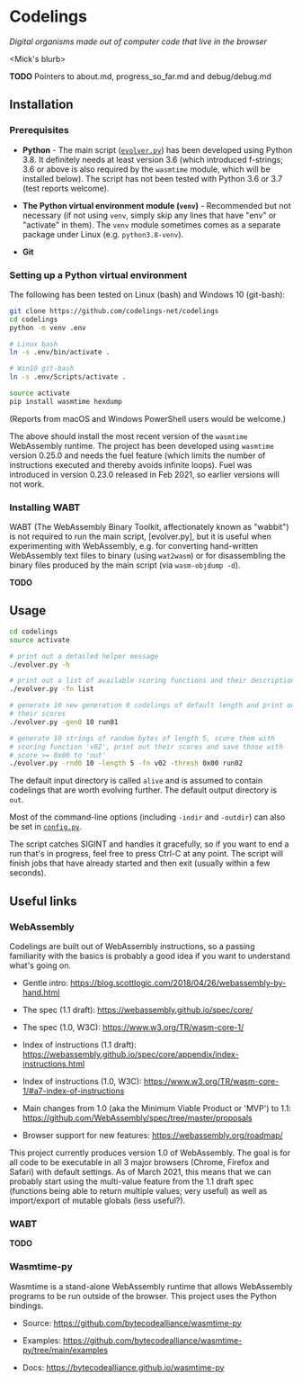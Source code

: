 # Codelings
*Digital organisms made out of computer code that live in the browser*

<Mick's blurb>

**TODO** Pointers to about.md, progress_so_far.md and debug/debug.md


## Installation

### Prerequisites

* **Python** - The main script ([`evolver.py`]) has been developed using Python 3.8. It 
definitely needs at least version 3.6 (which introduced f-strings; 3.6 or above 
is also required by the `wasmtime` module, which will be installed below). The script has not been tested with Python 
3.6 or 3.7 (test reports welcome).

* **The Python virtual environment module (`venv`)** - Recommended but not necessary (if not using `venv`, simply skip any lines that have "env" or "activate" in them). The `venv` module sometimes comes as 
a separate package under Linux (e.g. `python3.8-venv`).

* **Git**

### Setting up a Python virtual environment

The following has been tested on Linux (bash) and Windows 10 (git-bash):

```bash
git clone https://github.com/codelings-net/codelings
cd codelings
python -m venv .env

# Linux bash
ln -s .env/bin/activate .

# Win10 git-bash
ln -s .env/Scripts/activate .

source activate
pip install wasmtime hexdump
```

(Reports from macOS and Windows PowerShell users would be welcome.)

The above should install the most recent version of the `wasmtime` WebAssembly 
runtime. The project has been developed using 
`wasmtime` version 0.25.0 and needs the fuel feature (which limits the number 
of instructions executed and thereby avoids infinite loops). Fuel was 
introduced in version 0.23.0 released in Feb 2021, so earlier versions will not 
work.

### Installing WABT

WABT (The WebAssembly Binary Toolkit, affectionately known as "wabbit") is not 
required to run the main script, [evolver.py], but it is useful when experimenting
with WebAssembly, e.g. for converting hand-written WebAssembly text files to binary (using `wat2wasm`)
or for disassembling the binary files produced by the main script (via `wasm-objdump -d`).

**TODO**


## Usage

```bash
cd codelings
source activate

# print out a detailed helper message
./evolver.py -h

# print out a list of available scoring functions and their descriptions
./evolver.py -fn list

# generate 10 new generation 0 codelings of default length and print out
# their scores
./evolver.py -gen0 10 run01

# generate 10 strings of random bytes of length 5, score them with
# scoring function 'v02', print out their scores and save those with 
# score >= 0x00 to 'out'
./evolver.py -rnd0 10 -length 5 -fn v02 -thresh 0x00 run02
```

The default input directory is called `alive` and is assumed to contain 
codelings that are worth evolving further. The default output directory is 
`out`.

Most of the command-line options (including `-indir` and `-outdir`) can also be 
set in [`config.py`].

The script catches SIGINT and handles it gracefully, so if you want to end a 
run that's in progress, feel free to press Ctrl-C at any point. The script will 
finish jobs that have already started and then exit (usually within a few 
seconds).


## Useful links

### WebAssembly

Codelings are built out of WebAssembly instructions, so a passing 
familiarity with the basics is probably a good idea if you want to understand 
what's going on.

- Gentle intro: https://blog.scottlogic.com/2018/04/26/webassembly-by-hand.html

- The spec (1.1 draft): https://webassembly.github.io/spec/core/

- The spec (1.0, W3C): https://www.w3.org/TR/wasm-core-1/

- Index of instructions (1.1 draft): 
https://webassembly.github.io/spec/core/appendix/index-instructions.html

- Index of instructions (1.0, W3C):
https://www.w3.org/TR/wasm-core-1/#a7-index-of-instructions

- Main changes from 1.0 (aka the Minimum Viable Product or 'MVP') to 1.1:
https://github.com/WebAssembly/spec/tree/master/proposals

- Browser support for new features: https://webassembly.org/roadmap/

This project currently produces version 1.0 of WebAssembly. The goal is for all code to be 
executable in all 3 major browsers (Chrome, Firefox and Safari) with default 
settings. As of March 2021, this means that we can probably start using the multi-value 
feature from the 1.1 draft spec (functions being able to return multiple values; very 
useful) as well as import/export of mutable globals (less useful?).

### WABT

**TODO**


### Wasmtime-py

Wasmtime is a stand-alone WebAssembly runtime that allows WebAssembly programs 
to be run outside of the browser. This project uses the Python bindings.

- Source: https://github.com/bytecodealliance/wasmtime-py

- Examples: https://github.com/bytecodealliance/wasmtime-py/tree/main/examples

- Docs: https://bytecodealliance.github.io/wasmtime-py



[`config.py`]: config.py
[`evolver.py`]: evolver.py
